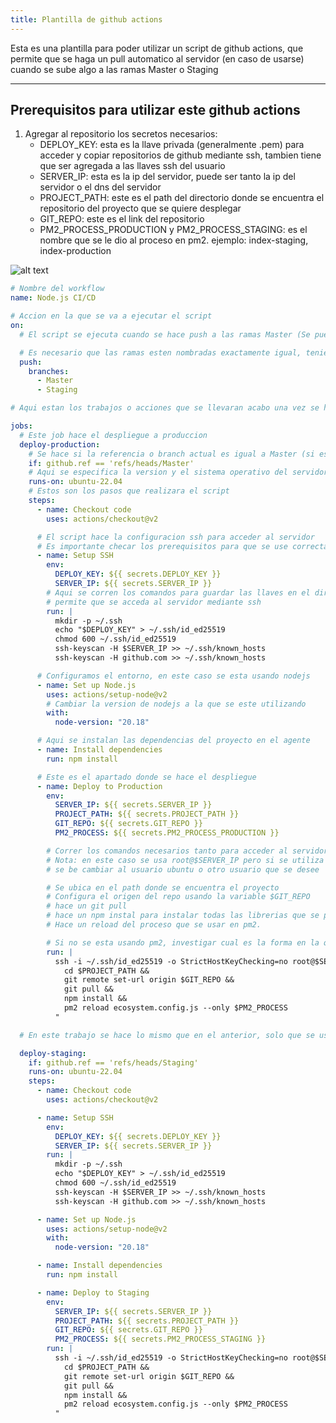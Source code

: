 ```yaml
---
title: Plantilla de github actions
---
```


Esta es una plantilla para poder utilizar un script de github actions, que permite que se haga un pull automatico al servidor (en caso de usarse) cuando se sube algo a las ramas Master o Staging

---

## Prerequisitos para utilizar este github actions

1. Agregar al repositorio los secretos necesarios:
   - DEPLOY_KEY: esta es la llave privada (generalmente .pem) para acceder y copiar repositorios de github mediante ssh, tambien tiene que ser agregada a las llaves ssh del usuario
   - SERVER_IP: esta es la ip del servidor, puede ser tanto la ip del servidor o el dns del servidor
   - PROJECT_PATH: este es el path del directorio donde se encuentra el repositorio del proyecto que se quiere desplegar
   - GIT_REPO: este es el link del repositorio
   - PM2_PROCESS_PRODUCTION y PM2_PROCESS_STAGING: es el nombre que se le dio al proceso en pm2. ejemplo: index-staging, index-production

![alt text](/img/github-secrets.png)

```yaml
# Nombre del workflow
name: Node.js CI/CD

# Accion en la que se va a ejecutar el script
on:
  # El script se ejecuta cuando se hace push a las ramas Master (Se puede cambiar al nombre de la rama principal del proyecto) o a Staging.

  # Es necesario que las ramas esten nombradas exactamente igual, teniendo en cuenta las mayusculas
  push:
    branches:
      - Master
      - Staging

# Aqui estan los trabajos o acciones que se llevaran acabo una vez se haga el push a las ramas de arriba

jobs:
  # Este job hace el despliegue a produccion
  deploy-production:
    # Se hace si la referencia o branch actual es igual a Master (si es necesario cambiar el nombre de la rama se cambia aqui).
    if: github.ref == 'refs/heads/Master'
    # Aqui se especifica la version y el sistema operativo del servidor con la que se esta trabajando (cambiar de ser necesario)
    runs-on: ubuntu-22.04
    # Estos son los pasos que realizara el script
    steps:
      - name: Checkout code
        uses: actions/checkout@v2

      # El script hace la configuracion ssh para acceder al servidor
      # Es importante checar los prerequisitos para que se use correctamente esta parte
      - name: Setup SSH
        env:
          DEPLOY_KEY: ${{ secrets.DEPLOY_KEY }}
          SERVER_IP: ${{ secrets.SERVER_IP }}
        # Aqui se corren los comandos para guardar las llaves en el directorio del agente lo que
        # permite que se acceda al servidor mediante ssh
        run: |
          mkdir -p ~/.ssh
          echo "$DEPLOY_KEY" > ~/.ssh/id_ed25519
          chmod 600 ~/.ssh/id_ed25519
          ssh-keyscan -H $SERVER_IP >> ~/.ssh/known_hosts
          ssh-keyscan -H github.com >> ~/.ssh/known_hosts

      # Configuramos el entorno, en este caso se esta usando nodejs
      - name: Set up Node.js
        uses: actions/setup-node@v2
        # Cambiar la version de nodejs a la que se este utilizando
        with:
          node-version: "20.18"

      # Aqui se instalan las dependencias del proyecto en el agente
      - name: Install dependencies
        run: npm install

      # Este es el apartado donde se hace el despliegue
      - name: Deploy to Production
        env:
          SERVER_IP: ${{ secrets.SERVER_IP }}
          PROJECT_PATH: ${{ secrets.PROJECT_PATH }}
          GIT_REPO: ${{ secrets.GIT_REPO }}
          PM2_PROCESS: ${{ secrets.PM2_PROCESS_PRODUCTION }}

        # Correr los comandos necesarios tanto para acceder al servidor por medio de SSH
        # Nota: en este caso se usa root@$SERVER_IP pero si se utiliza algo como un ec2,
        # se be cambiar al usuario ubuntu o otro usuario que se desee

        # Se ubica en el path donde se encuentra el proyecto
        # Configura el origen del repo usando la variable $GIT_REPO
        # hace un git pull
        # hace un npm instal para instalar todas las librerias que se pudieran agregar
        # Hace un reload del proceso que se usar en pm2.

        # Si no se esta usando pm2, investigar cual es la forma en la que se reinicia un proceso en la herramienta seleccionada
        run: |
          ssh -i ~/.ssh/id_ed25519 -o StrictHostKeyChecking=no root@$SERVER_IP "
            cd $PROJECT_PATH &&
            git remote set-url origin $GIT_REPO &&
            git pull &&
            npm install &&
            pm2 reload ecosystem.config.js --only $PM2_PROCESS
          "

  # En este trabajo se hace lo mismo que en el anterior, solo que se usa el proceso de staging

  deploy-staging:
    if: github.ref == 'refs/heads/Staging'
    runs-on: ubuntu-22.04
    steps:
      - name: Checkout code
        uses: actions/checkout@v2

      - name: Setup SSH
        env:
          DEPLOY_KEY: ${{ secrets.DEPLOY_KEY }}
          SERVER_IP: ${{ secrets.SERVER_IP }}
        run: |
          mkdir -p ~/.ssh
          echo "$DEPLOY_KEY" > ~/.ssh/id_ed25519
          chmod 600 ~/.ssh/id_ed25519
          ssh-keyscan -H $SERVER_IP >> ~/.ssh/known_hosts
          ssh-keyscan -H github.com >> ~/.ssh/known_hosts

      - name: Set up Node.js
        uses: actions/setup-node@v2
        with:
          node-version: "20.18"

      - name: Install dependencies
        run: npm install

      - name: Deploy to Staging
        env:
          SERVER_IP: ${{ secrets.SERVER_IP }}
          PROJECT_PATH: ${{ secrets.PROJECT_PATH }}
          GIT_REPO: ${{ secrets.GIT_REPO }}
          PM2_PROCESS: ${{ secrets.PM2_PROCESS_STAGING }}
        run: |
          ssh -i ~/.ssh/id_ed25519 -o StrictHostKeyChecking=no root@$SERVER_IP "
            cd $PROJECT_PATH &&
            git remote set-url origin $GIT_REPO &&
            git pull &&
            npm install &&
            pm2 reload ecosystem.config.js --only $PM2_PROCESS
          "
```
